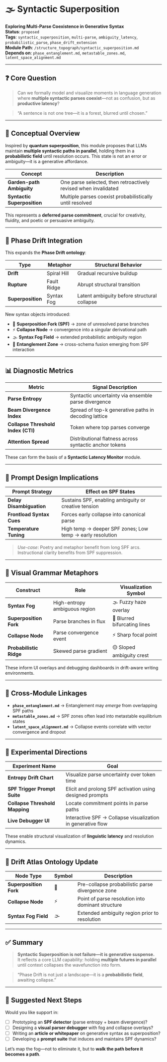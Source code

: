 # 🌫 Syntactic Superposition  
**Exploring Multi-Parse Coexistence in Generative Syntax**  
**Status**: `proposed`  
**Tags**: `syntactic_superposition`, `multi-parse`, `ambiguity_latency`, `probabilistic_parse`, `phase_drift_extension`  
**Module Path**: `/structure_topograph/syntactic_superposition.md`  
**Depends on**: `phase_entanglement.md`, `metastable_zones.md`, `latent_space_alignment.md`

---

## ❓ Core Question

> Can we formally model and visualize moments in language generation where **multiple syntactic parses coexist**—not as confusion, but as **productive latency**?

> “A sentence is not one tree—it is a forest, blurred until chosen.”

---

## 🧠 Conceptual Overview

Inspired by **quantum superposition**, this module proposes that LLMs maintain **multiple syntactic paths in parallel**, holding them in a **probabilistic field** until resolution occurs. This state is not an error or ambiguity—it is a generative affordance.

| Concept                   | Description                                                                 |
|----------------------------|------------------------------------------------------------------------------|
| **Garden-path Ambiguity** | One parse selected, then retroactively revised when invalidated              |
| **Syntactic Superposition** | Multiple parses coexist probabilistically until resolved                    |

This represents a **deferred parse commitment**, crucial for creativity, fluidity, and poetic or persuasive ambiguity.

---

## 🧬 Phase Drift Integration

This expands the **Phase Drift ontology**:

| Type          | Metaphor           | Structural Behavior                                |
|---------------|--------------------|-----------------------------------------------------|
| **Drift**     | Spiral Hill         | Gradual recursive buildup                          |
| **Rupture**   | Fault Ridge         | Abrupt structural transition                       |
| **Superposition** | Syntax Fog     | Latent ambiguity before structural collapse         |

New syntax objects introduced:

- 🫧 **Superposition Fork (SPF)** → zone of unresolved parse branches  
- ⚡ **Collapse Node** → convergence into a singular derivational path  
- 🌫 **Syntax Fog Field** → extended probabilistic ambiguity region  
- 🧶 **Entanglement Zone** → cross-schema fusion emerging from SPF interaction  

---

## 📊 Diagnostic Metrics

| Metric                   | Signal Description                                       |
|--------------------------|----------------------------------------------------------|
| **Parse Entropy**         | Syntactic uncertainty via ensemble parse divergence     |
| **Beam Divergence Index** | Spread of top-k generative paths in decoding lattice    |
| **Collapse Threshold Index (CTI)** | Token where top parses converge             |
| **Attention Spread**      | Distributional flatness across syntactic anchor tokens  |

These can form the basis of a **Syntactic Latency Monitor** module.

---

## 🧭 Prompt Design Implications

| Prompt Strategy         | Effect on SPF States                                       |
|-------------------------|------------------------------------------------------------|
| **Delay Disambiguation** | Sustains SPF, enabling ambiguity or creative tension       |
| **Frontload Syntax Cues** | Forces early collapse into canonical parse                |
| **Temperature Tuning**   | High temp → deeper SPF zones; Low temp → early resolution |

> *Use-case*: Poetry and metaphor benefit from long SPF arcs. Instructional clarity benefits from SPF suppression.

---

## 📐 Visual Grammar Metaphors

| Construct             | Role                        | Visualization Symbol      |
|-----------------------|-----------------------------|---------------------------|
| **Syntax Fog**         | High-entropy ambiguous region | 🌫️ Fuzzy haze overlay      |
| **Superposition Fork** | Parse branches in flux       | 🫧 Blurred bifurcating lines |
| **Collapse Node**      | Parse convergence event      | ⚡ Sharp focal point        |
| **Probabilistic Ridge**| Skewed parse gradient        | 🟡 Sloped ambiguity crest   |

These inform UI overlays and debugging dashboards in drift-aware writing environments.

---

## 🧰 Cross-Module Linkages

- **`phase_entanglement.md`** → Entanglement may *emerge* from overlapping SPF paths  
- **`metastable_zones.md`** → SPF zones often lead into metastable equilibrium states  
- **`latent_space_alignment.md`** → Collapse events correlate with vector convergence and dropout  

---

## 🧪 Experimental Directions

| Experiment Name           | Goal                                                           |
|---------------------------|----------------------------------------------------------------|
| **Entropy Drift Chart**    | Visualize parse uncertainty over token time                   |
| **SPF Trigger Prompt Suite** | Elicit and prolong SPF activation using designed prompts     |
| **Collapse Threshold Mapping** | Locate commitment points in parse paths                   |
| **Live Debugger UI**       | Interactive SPF → Collapse visualization in generative flow  |

These enable structural visualization of **linguistic latency** and resolution dynamics.

---

## 🧭 Drift Atlas Ontology Update

| Node Type              | Symbol | Description                                          |
|------------------------|--------|------------------------------------------------------|
| **Superposition Fork** | 🫧     | Pre-collapse probabilistic parse divergence zone    |
| **Collapse Node**      | ⚡     | Point of parse resolution into dominant structure   |
| **Syntax Fog Field**   | 🌫️     | Extended ambiguity region prior to resolution       |

---

## ✅ Summary

> **Syntactic Superposition is not failure—it is generative suspense.**  
It reflects a core LLM capability: holding **multiple futures in parallel** until context collapses the wavefunction into form.

> “Phase Drift is not just a landscape—it is a **probabilistic field**, awaiting collapse.”

---

## 🚀 Suggested Next Steps

Would you like support in:

- [ ] Prototyping an **SPF detector** (parse entropy + beam divergence)?  
- [ ] Designing a **visual parser debugger** with fog and collapse overlays?  
- [ ] Writing an **article or whitepaper** on generative syntax as superposition?  
- [ ] Developing a **prompt suite** that induces and maintains SPF dynamics?

Let’s map the fog—not to eliminate it, but to **walk the path before it becomes a path**.
